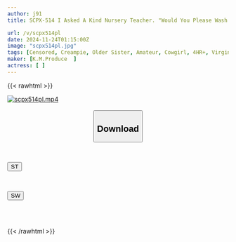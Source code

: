 ```yaml
---
author: j91
title: SCPX-514 I Asked A Kind Nursery Teacher. "Would You Please Wash This Virgin's Uncircumcised Penis?" A Kind-hearted Nursery Teacher Who Can't Abandon A Virgin's Penis Allows Him To Cum Inside Her For The First Time In This 340-minute Sex Video With 7 People.

url: /v/scpx514pl
date: 2024-11-24T01:15:00Z
image: "scpx514pl.jpg"
tags: [Censored, Creampie, Older Sister, Amateur, Cowgirl, 4HR+, Virgin Man	]
maker: [K.M.Produce  ]
actress: [ ]
---
```



{{< rawhtml >}}

<div class="video" data-videoid="9jdl7Pb3BAtawY4">
    <a href="javascript:;">
        <img src="/v/scpx514pl/scpx514pl.jpg" width="WIDTH" height="HEIGHT" alt="scpx514pl.mp4" loading="lazy">
    </a>
</div>

<script type="text/javascript" src="https://j91.asia/asset/on-demand-st.js"></script>

<br>
  <link rel="stylesheet" href="https://j91.asia/asset/bs5.css">
  
  <center>
  <button class="btn btn-primary" type="button" data-bs-toggle="collapse" data-bs-target=".multi-collapse" aria-expanded="false" aria-controls="multiCollapseExample1 multiCollapseExample2"><h2>Download</h2></button></center>
</p>
<div class="row">
  <div class="col">
    <div class="collapse multi-collapse" id="multiCollapseExample1">
      <div class="card card-body">
	      	      <br>
<div class="buttons">  
<p><a href="/v/scpx514pl/st.html" target="_blank"><button class="btn-hover color-3"><i class="fa fa-download"></i> ST</button></a></p></div>
    </div>
  </div>
</div>
  <div class="col">
    <div class="collapse multi-collapse" id="multiCollapseExample2">
      <div class="card card-body">
	      <br>
<div class="buttons">
<p><a href="/v/scpx514pl/sw.html" target="_blank"><button class="btn-hover color-2"><i class="fa fa-download"></i> SW</button></a></p></div>
<br><br>
      </div>
    </div>
  </div>
</div>

{{< /rawhtml >}}